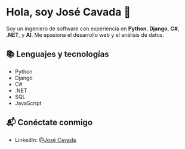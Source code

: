 # Hola, soy José Cavada 👋

Soy un ingeniero de software con experiencia en **Python**, **Django**, **C#**, **.NET**, y **AI**. Me apasiona el desarrollo web y el análisis de datos.
## 📚 Lenguajes y tecnologías
- Python
- Django
- C#
- .NET
- SQL
- JavaScript

## 📬 Conéctate conmigo
- LinkedIn: [@José Cavada](https://www.linkedin.com/in/josé-cavada-urzúa-82ab87181/)
